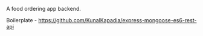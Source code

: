 A food ordering app backend.

Boilerplate - https://github.com/KunalKapadia/express-mongoose-es6-rest-api